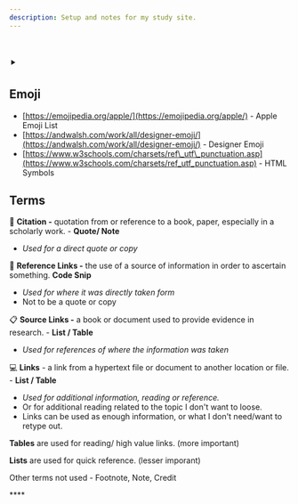 ```yaml
---
description: Setup and notes for my study site.
---
```


# ‣

## Emoji

* [https://emojipedia.org/apple/](https://emojipedia.org/apple/) - Apple Emoji List
* [https://andwalsh.com/work/all/designer-emoji/](https://andwalsh.com/work/all/designer-emoji/) - Designer Emoji
* [https://www.w3schools.com/charsets/ref\_utf\_punctuation.asp](https://www.w3schools.com/charsets/ref_utf_punctuation.asp) - HTML Symbols 

## Terms

💬 **Citation -** quotation from or reference to a book, paper, especially in a scholarly work. - **Quote/ Note**

* _Used for a direct quote or copy_

📑 **Reference Links -** the use of a source of information in order to ascertain something. **Code Snip**

* _Used for where it was directly taken form_
* Not to be a quote or copy

📋 **Source Links -** a book or document used to provide evidence in research. - **List / Table**

* _Used for references of where the information was taken_

💻 **Links** - a link from a hypertext file or document to another location or file. - **List / Table**

* _Used for additional information, reading or reference._ 
* Or for additional reading related to the topic I don't want to loose.
* Links can be used as enough information, or what I don't need/want to retype out. 



**Tables** are used for reading/ high value links. \(more important\)

**Lists** are used for quick reference. \(lesser imporant\)



Other terms not used - Footnote, Note, Credit

\*\*\*\*



